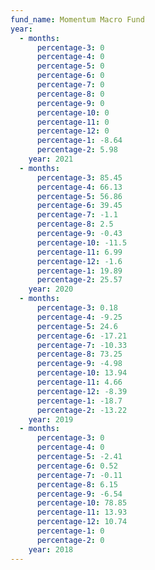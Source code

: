 ```yaml
---
fund_name: Momentum Macro Fund
year:
  - months:
      percentage-3: 0
      percentage-4: 0
      percentage-5: 0
      percentage-6: 0
      percentage-7: 0
      percentage-8: 0
      percentage-9: 0
      percentage-10: 0
      percentage-11: 0
      percentage-12: 0
      percentage-1: -8.64
      percentage-2: 5.98
    year: 2021
  - months:
      percentage-3: 85.45
      percentage-4: 66.13
      percentage-5: 56.86
      percentage-6: 39.45
      percentage-7: -1.1
      percentage-8: 2.5
      percentage-9: -0.43
      percentage-10: -11.5
      percentage-11: 6.99
      percentage-12: -1.6
      percentage-1: 19.89
      percentage-2: 25.57
    year: 2020
  - months:
      percentage-3: 0.18
      percentage-4: -9.25
      percentage-5: 24.6
      percentage-6: -17.21
      percentage-7: -10.33
      percentage-8: 73.25
      percentage-9: -4.98
      percentage-10: 13.94
      percentage-11: 4.66
      percentage-12: -8.39
      percentage-1: -18.7
      percentage-2: -13.22
    year: 2019
  - months:
      percentage-3: 0
      percentage-4: 0
      percentage-5: -2.41
      percentage-6: 0.52
      percentage-7: -0.11
      percentage-8: 6.15
      percentage-9: -6.54
      percentage-10: 78.85
      percentage-11: 13.93
      percentage-12: 10.74
      percentage-1: 0
      percentage-2: 0
    year: 2018
---
```

